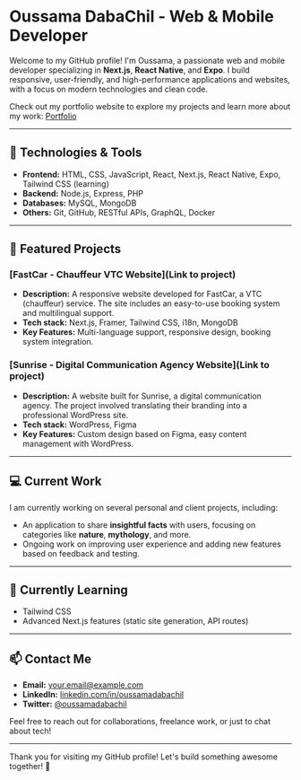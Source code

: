 # Oussama DabaChil - Web & Mobile Developer

Welcome to my GitHub profile! I'm Oussama, a passionate web and mobile developer specializing in **Next.js**, **React Native**, and **Expo**. I build responsive, user-friendly, and high-performance applications and websites, with a focus on modern technologies and clean code.

Check out my portfolio website to explore my projects and learn more about my work: [Portfolio](https://oussamadabachil.framer.website/)

---

## 🔧 Technologies & Tools

- **Frontend:** HTML, CSS, JavaScript, React, Next.js, React Native, Expo, Tailwind CSS (learning)
- **Backend:** Node.js, Express, PHP
- **Databases:** MySQL, MongoDB
- **Others:** Git, GitHub, RESTful APIs, GraphQL, Docker

---

## 🚀 Featured Projects

### [FastCar - Chauffeur VTC Website](Link to project)
- **Description:** A responsive website developed for FastCar, a VTC (chauffeur) service. The site includes an easy-to-use booking system and multilingual support.
- **Tech stack:** Next.js, Framer, Tailwind CSS, i18n, MongoDB
- **Key Features:** Multi-language support, responsive design, booking system integration.

### [Sunrise - Digital Communication Agency Website](Link to project)
- **Description:** A website built for Sunrise, a digital communication agency. The project involved translating their branding into a professional WordPress site.
- **Tech stack:** WordPress, Figma
- **Key Features:** Custom design based on Figma, easy content management with WordPress.

---

## 💻 Current Work

I am currently working on several personal and client projects, including:
- An application to share **insightful facts** with users, focusing on categories like **nature**, **mythology**, and more.
- Ongoing work on improving user experience and adding new features based on feedback and testing.

---

## 🌱 Currently Learning
- Tailwind CSS
- Advanced Next.js features (static site generation, API routes)

---

## 📫 Contact Me
- **Email:** your.email@example.com
- **LinkedIn:** [linkedin.com/in/oussamadabachil](https://www.linkedin.com/in/oussamadabachil)
- **Twitter:** [@oussamadabachil](https://twitter.com/oussamadabachil)

Feel free to reach out for collaborations, freelance work, or just to chat about tech!

---

Thank you for visiting my GitHub profile! Let's build something awesome together! 🚀
